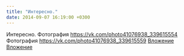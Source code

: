 ```yaml
---
title: "Интересно."
date: 2014-09-07 16:19:00 +0300
---
```


Интересно.
Фотография
<a class="vk-attach" href="https://vk.com/photo41076938_339615554">https://vk.com/photo41076938_339615554</a>
Фотография
<a class="vk-attach" href="https://vk.com/photo41076938_339615559">https://vk.com/photo41076938_339615559</a>
<a class="vk-attach" href="https://vk.com/photo41076938_339615554">Вложение</a>
<a class="vk-attach" href="https://vk.com/photo41076938_339615559">Вложение</a>
